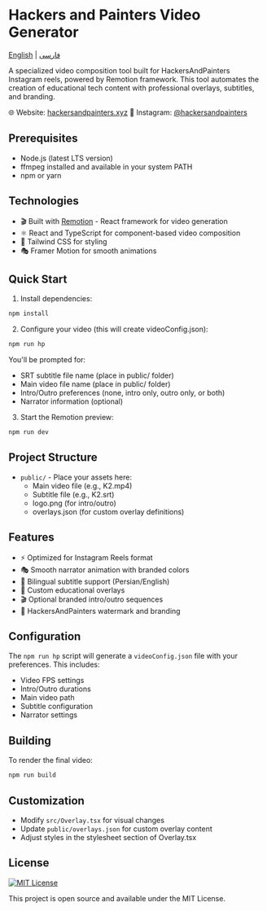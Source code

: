 # Hackers and Painters Video Generator

[English](README.md) | [فارسی](README-fa.md)

A specialized video composition tool built for HackersAndPainters Instagram reels, powered by Remotion framework. This tool automates the creation of educational tech content with professional overlays, subtitles, and branding.

🌐 Website: [hackersandpainters.xyz](https://hackersandpainters.xyz)
📸 Instagram: [@hackersandpainters](https://instagram.com/hackersandpainters)

## Prerequisites

- Node.js (latest LTS version)
- ffmpeg installed and available in your system PATH
- npm or yarn

## Technologies

- 🎬 Built with [Remotion](https://www.remotion.dev/) - React framework for video generation
- ⚛️ React and TypeScript for component-based video composition
- 🎨 Tailwind CSS for styling
- 🎭 Framer Motion for smooth animations

## Quick Start

1. Install dependencies:
```bash
npm install
```

2. Configure your video (this will create videoConfig.json):
```bash
npm run hp
```

You'll be prompted for:
- SRT subtitle file name (place in public/ folder)
- Main video file name (place in public/ folder)
- Intro/Outro preferences (none, intro only, outro only, or both)
- Narrator information (optional)

3. Start the Remotion preview:
```bash
npm run dev
```

## Project Structure

- `public/` - Place your assets here:
  - Main video file (e.g., K2.mp4)
  - Subtitle file (e.g., K2.srt)
  - logo.png (for intro/outro)
  - overlays.json (for custom overlay definitions)

## Features

- ⚡ Optimized for Instagram Reels format
- 🎭 Smooth narrator animation with branded colors
- 📝 Bilingual subtitle support (Persian/English)
- 🎨 Custom educational overlays
- 🎬 Optional branded intro/outro sequences
- 🔄 HackersAndPainters watermark and branding

## Configuration

The `npm run hp` script will generate a `videoConfig.json` file with your preferences. This includes:
- Video FPS settings
- Intro/Outro durations
- Main video path
- Subtitle configuration
- Narrator settings

## Building

To render the final video:

```bash
npm run build
```

## Customization

- Modify `src/Overlay.tsx` for visual changes
- Update `public/overlays.json` for custom overlay content
- Adjust styles in the stylesheet section of Overlay.tsx

## License

[![MIT License](https://img.shields.io/badge/License-MIT-blue.svg)](https://opensource.org/licenses/MIT)

This project is open source and available under the MIT License.
